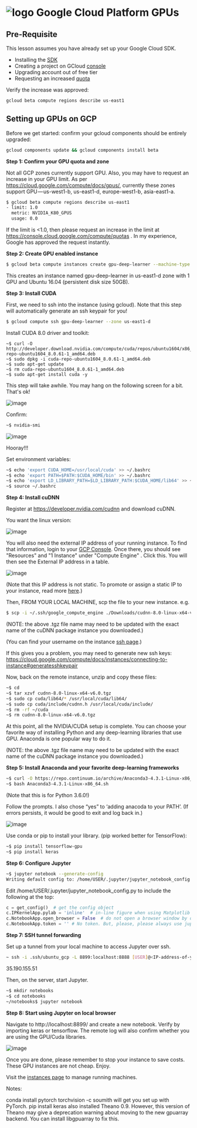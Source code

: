 # ![logo](https://ga-dash.s3.amazonaws.com/production/assets/logo-9f88ae6c9c3871690e33280fcf557f33.png) Google Cloud Platform GPUs

## Pre-Requisite

This lesson assumes you have already set up your Google Cloud SDK.
- Installing the [SDK](https://cloud.google.com/sdk/docs/#install_the_latest_cloud_tools_version_cloudsdk_current_version)
- Creating a project on GCloud [console](https://console.cloud.google.com)
- Upgrading account out of free tier
- Requesting an increased [quota](https://console.cloud.google.com/compute/quotas)

Verify the increase was approved:

```bash
gcloud beta compute regions describe us-east1
```

## Setting up GPUs on GCP

Before we get started: confirm your gcloud components should be entirely upgraded:

```bash
gcloud components update && gcloud components install beta
```

**Step 1: Confirm your GPU quota and zone**


Not all GCP zones currently support GPU. Also, you may have to request an increase in your GPU limit.
As per https://cloud.google.com/compute/docs/gpus/, currently these zones support GPU — us-west1-b, us-east1-d, europe-west1-b, asia-east1-a.

```bash
$ gcloud beta compute regions describe us-east1
- limit: 1.0
  metric: NVIDIA_K80_GPUS
  usage: 0.0
```

If the limit is <1.0, then please request an increase in the limit at https://console.cloud.google.com/compute/quotas . In my experience, Google has approved the request instantly.


**Step 2: Create GPU enabled instance**

```bash
$ gcloud beta compute instances create gpu-deep-learner --machine-type n1-standard-2 --zone us-east1-d --accelerator type=nvidia-tesla-k80,count=1 --image-family ubuntu-1604-lts --image-project ubuntu-os-cloud --boot-disk-size 50GB --maintenance-policy TERMINATE --restart-on-failure
```

This creates an instance named gpu-deep-learner in us-east1-d zone with 1 GPU and Ubuntu 16.04 (persistent disk size 50GB).

**Step 3: Install CUDA**

First, we need to ssh into the instance (using gcloud). Note that this step will automatically generate an ssh keypair for you!

```bash
$ gcloud compute ssh gpu-deep-learner --zone us-east1-d
```

Install CUDA 8.0 driver and toolkit:

```
~$ curl -O http://developer.download.nvidia.com/compute/cuda/repos/ubuntu1604/x86_64/cuda-repo-ubuntu1604_8.0.61-1_amd64.deb
~$ sudo dpkg -i cuda-repo-ubuntu1604_8.0.61-1_amd64.deb
~$ sudo apt-get update
~$ rm cuda-repo-ubuntu1604_8.0.61-1_amd64.deb
~$ sudo apt-get install cuda -y
```

This step will take awhile. You may hang on the following screen for a bit. That's ok!

![image](./images/install-cuda.png) 

Confirm:

```bash
~$ nvidia-smi
```

![image](./images/nvidia-confirm.png) 

Hooray!!!


Set environment variables:

```bash
~$ echo 'export CUDA_HOME=/usr/local/cuda' >> ~/.bashrc
~$ echo 'export PATH=$PATH:$CUDA_HOME/bin' >> ~/.bashrc
~$ echo 'export LD_LIBRARY_PATH=$LD_LIBRARY_PATH:$CUDA_HOME/lib64' >> ~/.bashrc
~$ source ~/.bashrc
```

**Step 4: Install cuDNN**

Register at https://developer.nvidia.com/cudnn and download cuDNN.

You want the linux version:

![image](./images/linux-cuDNN.png) 

You will also need the external IP address of your running instance. To find that information, login to your [GCP Console](https://console.cloud.google.com). Once there, you should see "Resources" and "1 Instance" under "Compute Engine"
. Click this. You will then see the External IP address in a table.

![image](./images/ip-address.png) 

(Note that this IP address is not static. To promote or assign a static IP to your instance, read more [here](https://cloud.google.com/compute/docs/configure-ip-addresses.png).)


Then, FROM YOUR LOCAL MACHINE, scp the file to your new instance. e.g.

```bash
$ scp -i ~/.ssh/google_compute_engine ./Downloads/cudnn-8.0-linux-x64-v6.0.tgz [USERNAME]@<external-IP-of-GPU-instance>:~
```

(NOTE: the above .tgz file name may need to be updated with the exact name of the cuDNN package instance you downloaded.)

(You can find your username on the instance [ssh page](https://console.cloud.google.com/compute/metadata/sshKeys?).)

If this gives you a problem, you may need to generate new ssh keys:
https://cloud.google.com/compute/docs/instances/connecting-to-instance#generatesshkeypair

Now, back on the remote instance, unzip and copy these files:

```bash
~$ cd
~$ tar xzvf cudnn-8.0-linux-x64-v6.0.tgz
~$ sudo cp cuda/lib64/* /usr/local/cuda/lib64/
~$ sudo cp cuda/include/cudnn.h /usr/local/cuda/include/
~$ rm -rf ~/cuda
~$ rm cudnn-8.0-linux-x64-v6.0.tgz
```

At this point, all the NVIDIA/CUDA setup is complete. You can choose your favorite way of installing Python and any deep-learning libraries that use GPU. Anaconda is one popular way to do it.

(NOTE: the above .tgz file name may need to be updated with the exact name of the cuDNN package instance you downloaded.)

**Step 5: Install Anaconda and your favorite deep-learning frameworks**

```bash
~$ curl -O https://repo.continuum.io/archive/Anaconda3-4.3.1-Linux-x86_64.sh
~$ bash Anaconda3-4.3.1-Linux-x86_64.sh
```
(Note that this is for Python 3.6.0!)

Follow the prompts. I also chose “yes” to ‘adding anacoda to your PATH’. (If errors persists, it would be good to exit and log back in.)

![image](./images/conda-yes.png) 

Use conda or pip to install your library. (pip worked better for TensorFlow):

```bash
~$ pip install tensorflow-gpu
~$ pip install keras
```

**Step 6: Configure Jupyter**

```bash
~$ jupyter notebook --generate-config
Writing default config to: /home/USER/.jupyter/jupyter_notebook_config.py
```

Edit /home/USER/.jupyter/jupyter_notebook_config.py to include the following at the top:

```python
c = get_config()  # get the config object
c.IPKernelApp.pylab = 'inline'  # in-line figure when using Matplotlib
c.NotebookApp.open_browser = False  # do not open a browser window by default when using notebooks
c.NotebookApp.token = '' # No token. But, please, please always use jupyter over ssh tunnel
```

**Step 7: SSH tunnel forwarding**

Set up a tunnel from your local machine to access Jupyter over ssh.

```bash
~ ssh -i .ssh/ubuntu_gcp -L 8899:localhost:8888 [USER]@<IP-address-of-your-GPU-instance>
```

35.190.155.51


Then, on the server, start Jupyter.

```bash
~$ mkdir notebooks
~$ cd notebooks
~/notebooks$ jupyter notebook
```

**Step 8: Start using Jupyter on local browser**

Navigate to http://localhost:8899/ and create a new notebook. Verify by importing keras or tensorflow. The remote log will also confirm whether you are using the GPU/Cuda libraries.

![image](./images/notebook-complete.png) 

Once you are done, please remember to stop your instance to save costs. These GPU instances are not cheap. Enjoy.

Visit the [instances page](https://console.cloud.google.com/compute/instances) to manage running machines.

Notes:

conda install pytorch torchvision -c soumith will get you set up with PyTorch.
pip install keras also installed Theano 0.9. However, this version of Theano may give a deprecation warning about moving to the new gpuarray backend. You can install libgpuarray to fix this.